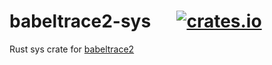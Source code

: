 # babeltrace2-sys &emsp; [![crates.io]](https://crates.io/crates/babeltrace2-sys)

Rust sys crate for [babeltrace2](https://github.com/efficios/babeltrace)

[crates.io]: https://img.shields.io/crates/v/babeltrace2-sys.svg
